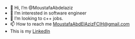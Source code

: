 - 👋 Hi, I’m @MoustafaAbdelaziz
- 👀 I’m interested in software engineer
- 💞️ I’m looking to c++ jobs.
- 📫 How to reach me MoustafaAbdElAzizFCIH@gmail.com
- This is my [LinkedIn](https://www.linkedin.com/in/moustafa-abdelaziz/)

<!---
MoustafaAbdelaziz/MoustafaAbdelaziz is a ✨ special ✨ repository because its `README.md` (this file) appears on your GitHub profile.
You can click the Preview link to take a look at your changes.
--->
